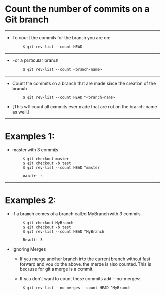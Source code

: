 # Count the number of commits on a Git branch
---
- To count the commits for the branch you are on:
```
        $ git rev-list --count HEAD
```
---
- For a particular branch
```
        $ git rev-list --count <branch-name>
```
---
- Count the commits on a branch that are made since the creation of the branch
```
        $ git rev-list --count HEAD ^<branch-name>
```
- [This will count all commits ever made that are not on the branch-name as well.]
---

# Examples 1:
- master with 3 commits

```
        $ git checkout master
        $ git checkout -b test
        $ git rev-list --count HEAD ^master
```
```
        Result: 3
```
---
# Examples 2:
- If a branch comes of a branch called MyBranch with 3 commits.

```
        $ git checkout MyBranch
        $ git checkout -b test
        $ git rev-list --count HEAD ^MyBranch
```
```
        Result: 3
```

- Ignoring Merges
  - If you merge another branch into the current branch without fast forward and
   you do the above, the merge is also counted. This is because for git a merge is a commit.
   
  - If you don't want to count these commits add --no-merges:

```
        $ git rev-list --no-merges --count HEAD ^MyBranch
```
